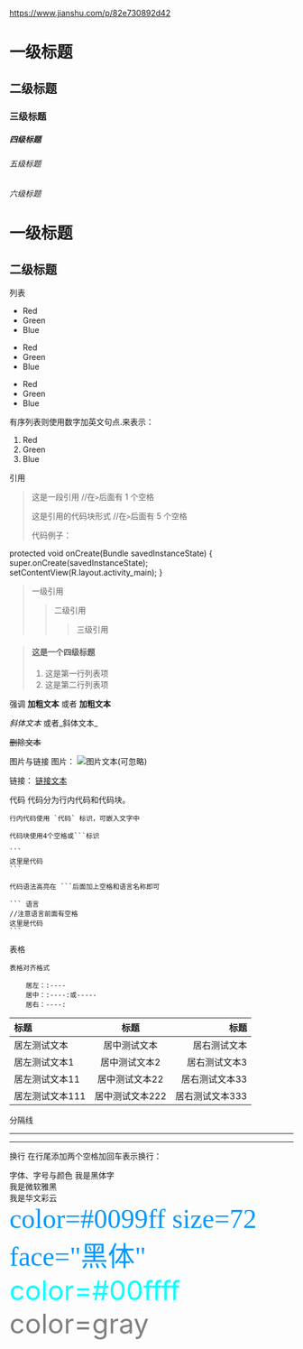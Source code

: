 https://www.jianshu.com/p/82e730892d42  

# 一级标题
## 二级标题
### 三级标题
##### 四级标题
###### 五级标题
###### 六级标题

一级标题
======

二级标题
----------


列表
- Red
- Green
- Blue

* Red
* Green
* Blue

+ Red
+ Green
+ Blue

有序列表则使用数字加英文句点.来表示：
1. Red
2. Green
3. Blue

引用
> 这是一段引用 //在`>`后面有 1 个空格
>
> 这是引用的代码块形式  //在`>`后面有 5 个空格
>
> 代码例子：
>
protected void onCreate(Bundle savedInstanceState)
{
super.onCreate(savedInstanceState);
 setContentView(R.layout.activity_main);
 }

 > 一级引用
 > > 二级引用
 > > > 三级引用

 > #### 这是一个四级标题
 >
 > 1. 这是第一行列表项
 > 2. 这是第二行列表项

强调
**加粗文本** 或者 __加粗文本__

*斜体文本*  或者_斜体文本_

~~删除文本~~

图片与链接
图片：![]()    ![图片文本(可忽略)](图片地址)

链接：[]()     [链接文本](链接地址)

代码
代码分为行内代码和代码块。

    行内代码使用 `代码` 标识，可嵌入文字中

    代码块使用4个空格或```标识

    ```
    这里是代码
    ```

    代码语法高亮在 ```后面加上空格和语言名称即可

    ``` 语言
    //注意语言前面有空格
    这里是代码
    ```
表格

    表格对齐格式

        居左：:----
        居中：:----:或-----
        居右：----:

|标题|标题|标题|
|:---|:---:|---:|
|居左测试文本|居中测试文本|居右测试文本|
|居左测试文本1|居中测试文本2|居右测试文本3|
|居左测试文本11|居中测试文本22|居右测试文本33|
|居左测试文本111|居中测试文本222|居右测试文本333|

分隔线
***

---

换行  在行尾添加两个空格加回车表示换行：  

字体、字号与颜色
<font face="黑体">我是黑体字</font>  
<font face="微软雅黑">我是微软雅黑</font>  
<font face="STCAIYUN">我是华文彩云</font>  
<font color=#0099ff size=7 face="黑体">color=#0099ff size=72 face="黑体"</font>  
<font color=#00ffff size=72>color=#00ffff</font>  
<font color=gray size=72>color=gray</font>  